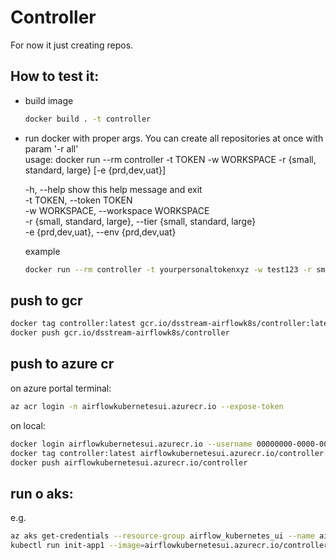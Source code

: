 # Controller

For now it just creating repos.
## How to test it:
- build image
  ```sh
  docker build . -t controller
  ```
- run docker with proper args. You can create all repositories at once with param '-r all'  
  usage: docker run --rm controller -t TOKEN -w WORKSPACE -r {small, standard, large} [-e {prd,dev,uat}]

  -h, --help            show this help message and exit  
  -t TOKEN, --token TOKEN  
  -w WORKSPACE, --workspace WORKSPACE  
  -r {small, standard, large}, --tier {small, standard, large}  
  -e {prd,dev,uat}, --env {prd,dev,uat}  

  example
  ```sh
  docker run --rm controller -t yourpersonaltokenxyz -w test123 -r small -e dev
  ```
## push to gcr

```sh
docker tag controller:latest gcr.io/dsstream-airflowk8s/controller:latest
docker push gcr.io/dsstream-airflowk8s/controller
```

## push to azure cr

on azure portal terminal:
```sh
az acr login -n airflowkubernetesui.azurecr.io --expose-token
```
on local:
```sh
docker login airflowkubernetesui.azurecr.io --username 00000000-0000-0000-0000-000000000000 --password __generated_token__
docker tag controller:latest airflowkubernetesui.azurecr.io/controller:latest
docker push airflowkubernetesui.azurecr.io/controller
```

## run o aks:
e.g.
```sh
az aks get-credentials --resource-group airflow_kubernetes_ui --name airflow_kubernetes_ui_test
kubectl run init-app1 --image=airflowkubernetesui.azurecr.io/controller:latest --restart=Never -i --rm -- -t GH_token -w test13 -r small
```